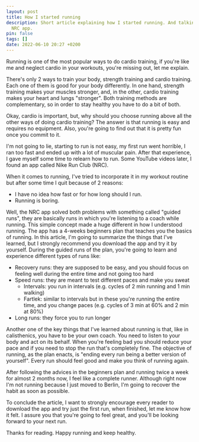 ```yaml
---
layout: post
title: How I started running
description: Short article explaining how I started running. And talking about the
  NRC app.
pin: false
tags: []
date: 2022-06-10 20:27 +0200
---
```

Running is one of the most popular ways to do cardio training, if you're like me and neglect cardio in your workouts, you're missing out, let me explain.

There's only 2 ways to train your body, strength training and cardio training. Each one of them is good for your body differently. In one hand, strength training makes your muscles stronger, and, in the other, cardio training makes your heart and lungs "stronger". Both training methods are complementary, so in order to stay healthy you have to do a bit of both.

Okay, cardio is important, but, why should you choose running above all the other ways of doing cardio training? The answer is that running is easy and requires no equipment. Also, you're going to find out that it is pretty fun once you commit to it.

I'm not going to lie, starting to run is not easy, my first run went horrible, I ran too fast and ended up with a lot of muscular pain. After that experience, I gave myself some time to relearn how to run. Some YouTube videos later, I found an app called Nike Run Club (NRC).

When it comes to running, I've tried to incorporate it in my workout routine but after some time I quit because of 2 reasons:

- I have no idea how fast or for how long should I run.
- Running is boring.

Well, the NRC app solved both problems with something called "guided runs", they are basically runs in which you're listening to a coach while running. This simple concept made a huge different in how I understood running. The app has a 4-weeks beginners plan that teaches you the basics of running. In this article, I'm going to summarize the things that I've learned, but I strongly recommend you download the app and try it by yourself. During the guided runs of the plan, you're going to learn and experience different types of runs like:

- Recovery runs: they are supposed to be easy, and you should focus on feeling well during the entire time and not going too hard
- Speed runs: they are meant to test different paces and make you sweat
  - Intervals: you run in intervals (e.g. cycles of 2 min running and 1 min walking)
  - Fartlek: similar to intervals but in these you're running the entire time, and you change paces (e.g. cycles of 3 min at 60% and 2 min at 80%)
- Long runs: they force you to run longer

Another one of the key things that I've learned about running is that, like in calisthenics, you have to be your own coach. You need to listen to your body and act on its behalf. When you're feeling bad you should reduce your pace and if you need to stop the run that's completely fine. The objective of running, as the plan enacts, is "ending every run being a better version of yourself". Every run should feel good and make you think of running again.

After following the advices in the beginners plan and running twice a week for almost 2 months now, I feel like a complete runner. Although right now I'm not running because I just moved to Berlin, I'm going to recover the habit as soon as possible. 

To conclude the article, I want to strongly encourage every reader to download the app and try just the first run, when finished, let me know how it felt. I assure you that you're going to feel great, and you'll be looking forward to your next run.

Thanks for reading. Happy running and keep healthy.